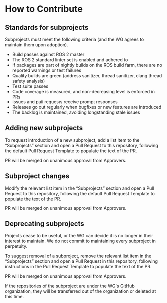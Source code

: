 How to Contribute
=================

Standards for subprojects
-------------------------

Subprojects must meet the following criteria (and the WG agrees to
maintain them upon adoption).

-  Build passes against ROS 2 master
-  The ROS 2 standard linter set is enabled and adhered to
-  If packages are part of nightly builds on the ROS build farm, there
   are no reported warnings or test failures
-  Quality builds are green (address sanitizer, thread sanitizer, clang
   thread safety analysis)
-  Test suite passes
-  Code coverage is measured, and non-decreasing level is enforced in
   PRs
-  Issues and pull requests receive prompt responses
-  Releases go out regularly when bugfixes or new features are
   introduced
-  The backlog is maintained, avoiding longstanding stale issues

Adding new subprojects
----------------------

To request introduction of a new subproject, add a list item to the
“Subprojects” section and open a Pull Request to this repository,
following the default Pull Request Template to populate the text of the
PR.

PR will be merged on unanimous approval from Approvers.

Subproject changes
------------------

Modify the relevant list item in the “Subprojects” section and open a
Pull Request to this repository, following the default Pull Request
Template to populate the text of the PR.

PR will be merged on unanimous approval from Approvers.

Deprecating subprojects
-----------------------

Projects cease to be useful, or the WG can decide it is no longer in
their interest to maintain. We do not commit to maintaining every
subproject in perpetuity.

To suggest removal of a subproject, remove the relevant list item in the
“Subprojects” section and open a Pull Request in this repository,
following instructions in the Pull Request Template to populate the text
of the PR.

PR will be merged on unanimous approval from Approvers.

If the repositories of the subproject are under the WG's GitHub
organization, they will be transferred out of the organization or
deleted at this time.
